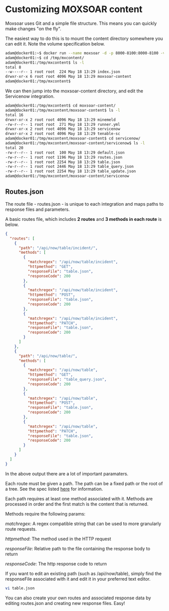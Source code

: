 # Customizing MOXSOAR content

Moxsoar uses Git and a simple file structure. This means you can quickly make changes "on the fly".

The easiest way to do this is to mount the content directory somewhere you can edit it. Note the volume specification below.

```bash
adam@docker01:~$ docker run --name moxsoar -d -p 8000-8100:8000-8100 -v /tmp/mxcontent:/etc/moxsoar/content abigserve/moxsoar
adam@docker01:~$ cd /tmp/mxcontent/
adam@docker01:/tmp/mxcontent$ ls -l
total 8
--w----r-- 1 root root  224 May 18 13:29 index.json
drwxr-xr-x 6 root root 4096 May 18 13:29 moxsoar-content
adam@docker01:/tmp/mxcontent$

```

We can then jump into the moxsoar-content directory, and edit the Servicenow integration.

```bash
adam@docker01:/tmp/mxcontent$ cd moxsoar-content/
adam@docker01:/tmp/mxcontent/moxsoar-content$ ls -l
total 16
drwxr-xr-x 2 root root 4096 May 18 13:29 minemeld
-rw-r--r-- 1 root root  271 May 18 13:29 runner.yml
drwxr-xr-x 2 root root 4096 May 18 13:29 servicenow
drwxr-xr-x 2 root root 4096 May 18 13:29 tenable-sc
adam@docker01:/tmp/mxcontent/moxsoar-content$ cd servicenow/
adam@docker01:/tmp/mxcontent/moxsoar-content/servicenow$ ls -l
total 20
-rw-r--r-- 1 root root  100 May 18 13:29 default.json
-rw-r--r-- 1 root root 1196 May 18 13:29 routes.json
-rw-r--r-- 1 root root 2254 May 18 13:29 table.json
-rw-r--r-- 1 root root 2446 May 18 13:29 table_query.json
-rw-r--r-- 1 root root 2254 May 18 13:29 table_update.json
adam@docker01:/tmp/mxcontent/moxsoar-content/servicenow
```

## Routes.json

The route file - routes.json - is unique to each integration and maps paths to response files and parameters. 

A basic routes file, which includes **2 routes** and **3 methods in each route** is below.
```json
{
  "routes": [
    {
      "path": "/api/now/table/incident/",
      "methods": [
        {
          "matchregex": "/api/now/table/incident",
          "httpmethod": "GET",
          "responseFile": "table.json",
          "responseCode": 200
        },
        {
          "matchregex": "/api/now/table/incident",
          "httpmethod": "POST",
          "responseFile": "table.json",
          "responseCode": 200
        },
        {
          "matchregex": "/api/now/table/incident",
          "httpmethod": "PATCH",
          "responseFile": "table.json",
          "responseCode": 200
        }
      ]
    },
    {
      "path": "/api/now/table/",
      "methods": [
        {
          "matchregex": "/api/now/table",
          "httpmethod": "GET",
          "responseFile": "table_query.json",
          "responseCode": 200
        },
        {
          "matchregex": "/api/now/table",
          "httpmethod": "POST",
          "responseFile": "table.json",
          "responseCode": 200
        },
        {
          "matchregex": "/api/now/table",
          "httpmethod": "PATCH",
          "responseFile": "table.json",
          "responseCode": 200
        }
      ]
    }
  ]
}
```

In the above output there are a lot of important paramaters.

Each route must be given a path. The path can be a fixed path or the root of a tree. See the spec listed
[here](https://golang.org/pkg/net/http/#ServeMux) for information.

Each path requires at least one method associated with it. Methods are processed in order and the first match is the 
content that is returned. 

Methods require the following params:

*matchregex*: A regex compatible string that can be used to more granularly route requests.

*httpmethod*: The method used in the HTTP request

*responseFile*: Relative path to the file containing the response body to return

*responseCode*: The http response code to return

If you want to edit an existing path (such as /api/now/table), simply find the responseFile associated with it and edit
it in your preferred text editor.

```bash
vi table.json
```

You can also create your own routes and associated response data by editing routes.json and creating new response files. Easy!